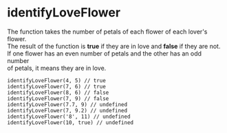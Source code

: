# identifyLoveFlower

The function takes the number of petals of each flower of each lover's flower.  
The result of the function is __true__ if they are in love and __false__ if they are not.  
If one flower has an even number of petals and the other has an odd number  
of petals, it means they are in love.

```
identifyLoveFlower(4, 5) // true
identifyLoveFlower(7, 6) // true
identifyLoveFlower(8, 6) // false
identifyLoveFlower(7, 9) // false
identifyLoveFlower(7.7, 9) // undefined
identifyLoveFlower(7, 9.2) // undefined
identifyLoveFlower('8', 11) // undefined
identifyLoveFlower(10, true) // undefined
```
